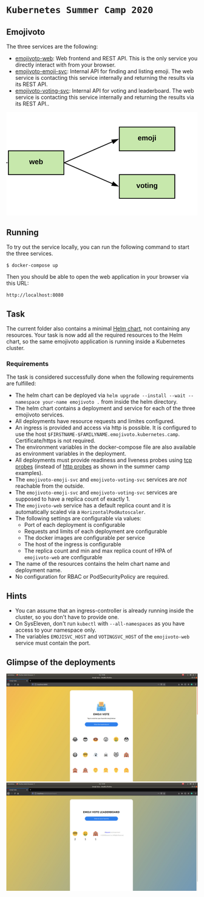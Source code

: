 # `Kubernetes Summer Camp 2020`


## Emojivoto
The three services are the following:

* [emojivoto-web](https://github.com/BuoyantIO/emojivoto/tree/main/emojivoto-web/): Web frontend and REST API. This is the only service you directly interact with from your browser.
* [emojivoto-emoji-svc](https://github.com/BuoyantIO/emojivoto/tree/main/emojivoto-emoji-svc/): Internal API for finding and listing emoji. The web service is contacting this service internally and returning the results via its REST API.
* [emojivoto-voting-svc](https://github.com/BuoyantIO/emojivoto/tree/main/emojivoto-voting-svc/): Internal API for voting and leaderboard. The web service is contacting this service internally and returning the results via its REST API..

![Emojivoto Topology](https://github.com/ranjiGT/k8scamp2020/blob/master/emoji.png)

## Running

To try out the service locally, you can run the following command to start the three services.

```
$ docker-compose up
```

Then you should be able to open the web application in your browser via this URL:

```
http://localhost:8080
```

## Task

The current folder also contains a minimal [Helm chart](./helm), not containing any resources. Your task is now add all the required resources to the Helm chart, so the same emojivoto application is running inside a Kubernetes cluster.

### Requirements

The task is considered successfully done when the following requirements are fulfilled:

* The helm chart can be deployed via `helm upgrade --install --wait --namespace your-name emojivoto .` from inside the helm directory.
* The helm chart contains a deployment and service for each of the three emojivoto services.
* All deployments have resource requests and limites configured.
* An ingress is provided and access via http is possible. It is configured to use the host `$FIRSTNAME-$FAMILYNAME.emojivoto.kubernetes.camp`. Certificate/https is not required.
* The environment variables in the docker-compose file are also available as environment variables in the deployment.
* All deployments must provide readiness and liveness probes using [tcp probes](https://kubernetes.io/docs/tasks/configure-pod-container/configure-liveness-readiness-startup-probes/#define-a-tcp-liveness-probe) (instead of [http probes](https://kubernetes.io/docs/tasks/configure-pod-container/configure-liveness-readiness-startup-probes/#define-a-liveness-http-request) as shown in the summer camp examples).
* The `emojivoto-emoji-svc` and `emojivoto-voting-svc` services are *not* reachable from the outside.
* The `emojivoto-emoji-svc` and `emojivoto-voting-svc` services are supposed to have a replica count of exactly 1.
* The `emojivoto-web` service has a default replica count and it is automatically scaled via a `HorizontalPodAutoscaler`.
* The following settings are configurable via values:
  * Port of each deployment is configurable
  * Requests and limits of each deployment are configurable
  * The docker images are configurable per service
  * The host of the ingress is configurable
  * The replica count and min and max replica count of HPA of `emojivoto-web` are configurable
* The name of the resources contains the helm chart name and deployment name.
* No configuration for RBAC or PodSecurityPolicy are required.

## Hints

* You can assume that an ingress-controller is already running inside the cluster, so you don't have to provide one.
* On SysEleven, don't run `kubectl` with `--all-namespaces` as you have access to your namespace only.
* The variables `EMOJISVC_HOST` and `VOTINGSVC_HOST` of the `emojivoto-web` service must contain the port.

## Glimpse of the deployments
![](https://github.com/ranjiGT/k8scamp2020/blob/master/homepage.jpeg)
![](https://github.com/ranjiGT/k8scamp2020/blob/master/leaderboard.jpeg)
